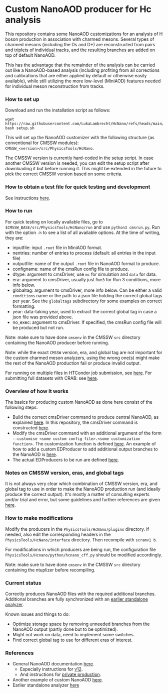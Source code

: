 # Custom NanoAOD producer for Hc analysis

This repository contains some NanoAOD customizations for an analysis of H boson production in association with charmed mesons.
Several types of charmed mesons (including the Ds and D\*) are reconstructed from pairs and triplets of individual tracks,
and the resulting branches are added on top of default NanoAOD.

This has the advantage that the remainder of the analysis can be carried out like a NanoAOD-based analysis
(including profiting from all corrections and calibrations that are either applied by default or otherwise easily available),
while still utilizing the more low-level (MiniAOD) features needed for individual meson reconstruction from tracks.

### How to set up
Download and run the installation script as follows:

```
wget https://raw.githubusercontent.com/LukaLambrecht/HcNano/refs/heads/main/setup.sh
bash setup.sh
```

This will set up the NanoAOD customizer with the following structure (as conventional for CMSSW modules):
`CMSSW_<version>/src/PhysicsTools/HcNano`.

The CMSSW version is currently hard-coded in the setup script.
In case another CMSSW version is needed, you can edit the setup script after downloading it but before running it.
This might be extended in the future to pick the correct CMSSW version based on some criteria.

### How to obtain a test file for quick testing and development
See instructions [here](https://github.com/LukaLambrecht/HcNano/blob/main/HcNano/testfiles/README.md).

### How to run
For quick testing on locally available files, go to `$CMSSW_BASE/src/PhysicsTools/HcNano/run` and use `python3 cmsrun.py`.
Run with the option `-h` to see a list of all available options.
At the time of writing, they are:
- inputfile: input `.root` file in MiniAOD format.
- nentries: number of entries to process (default: all entries in the input file)
- outputfile: name of the output `.root` file in NanoAOD format to produce.
- configname: name of the cmsRun config file to produce.
- dtype: argument to cmsDriver, use `mc` for simulation and `data` for data.
- era: argument to cmsDriver, usually just `Run3` for Run 3 conditions, more info below.
- globaltag: argument to cmsDriver, more info below. Can be either a valid `conditions` name or the path to a json file holding the correct global tags per year. See the `globaltags` subdirectory for some examples on correct formatting.
- year: data-taking year, used to extract the correct global tag in case a json file was provided above.
- no_exec: argument to cmsDriver. If specified, the cmsRun config file will be produced but not run.

Note: make sure to have done `cmsenv` in the CMSSW `src` directory containing the NanoAOD producer before running.

Note: while the exact `CMSSW` version, era, and global tag are not important for the custom charmed meson analyzers,
using the wrong one(s) might make the rest of the NanoAOD production fail or produce invalid output.

For running on multiple files in HTCondor job submission, see [here](https://github.com/LukaLambrecht/HcNano/tree/main/HcNano/run).
For submitting full datasets with CRAB: see [here](https://github.com/LukaLambrecht/HcNano/tree/main/HcNano/crab).

### Overview of how it works
The basics for producing custom NanoAOD as done here consist of the following steps:
- Build the correct cmsDriver command to produce central NanoAOD, as explained [here](https://gitlab.cern.ch/cms-nanoAOD/nanoaod-doc/-/wikis/Instructions/Private%20production). In this repository, the cmsDriver command is constructed [here](https://github.com/LukaLambrecht/HcNano/blob/main/HcNano/run/cmsdriver/cmsdriver.py).
- Modify the cmsDriver command with an additional argument of the form `--customise <some custom config file>.<some customization function>`. The customization function is defined [here](https://github.com/LukaLambrecht/HcNano/blob/d294725d481fa7be4343512d28b4347dc25720b4/HcNano/python/hcnano_cff.py#L64). An example of how to add a custom EDProducer to add additional output branches to the NanoAOD is [here](https://github.com/LukaLambrecht/HcNano/blob/d294725d481fa7be4343512d28b4347dc25720b4/HcNano/python/hcnano_cff.py#L5).
- The actual EDProducers to be run are defined [here](https://github.com/LukaLambrecht/HcNano/tree/main/HcNano/plugins).

### Notes on CMSSW version, eras, and global tags
It is not always very clear which combination of CMSSW version, era, and global tag to use in order to make the NanoAOD production run (and ideally produce the correct output).
It's mostly a matter of consulting experts and/or trial and error, but some guidelines and further references are given [here](https://github.com/LukaLambrecht/HcNano/tree/main/HcNano/run/globaltags).

### How to make modifications
Modify the producers in the `PhysicsTools/HcNano/plugins` directory.
If needed, also edit the corresponding headers in the `PhysicsTools/HcNano/interface` directory.
Then recompile with `scramv1 b`.

For modifications in which producers are being run,
the configuration file `PhysicsTools/Hcnano/python/hcnano_cff.py` should be modified accordingly.

Note: make sure to have done `cmsenv` in the CMSSW `src` directory containing the ntuplizer before recompiling.

### Current status
Correctly produces NanoAOD files with the required additional branches.
Additional branches are fully synchronized with an [earlier standalone analyzer](https://github.com/LukaLambrecht/HcAnalysis).

Known issues and things to do:
- Optimize storage space by removing unneeded branches from the NanoAOD output (partly done but to be optimized).
- Might not work on data, need to implement some switches.
- Find correct global tag to use for different eras of interest.

### References
- General NanoAOD documentation [here](https://gitlab.cern.ch/cms-nanoAOD/nanoaod-doc/-/wikis/Releases/NanoAODv12).
  - Especially instructions for [v12](https://gitlab.cern.ch/cms-nanoAOD/nanoaod-doc/-/wikis/Releases/NanoAODv12).
  - And instructions for [private production](https://gitlab.cern.ch/cms-nanoAOD/nanoaod-doc/-/wikis/Instructions/Private%20production).
- Another example of custom NanoAOD [here](https://github.com/hqucms/NanoTuples/tree/production/master).
- Earlier standalone analyzer [here](https://github.com/LukaLambrecht/HcAnalysis)
